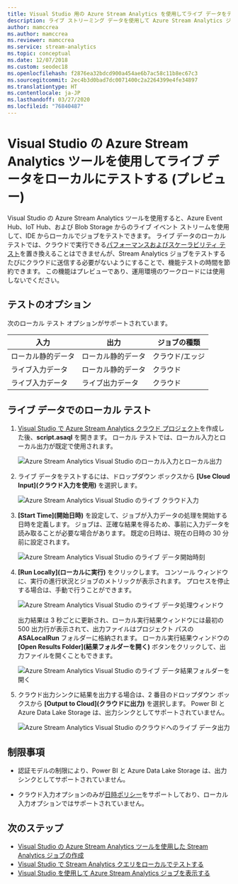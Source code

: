 ```yaml
---
title: Visual Studio 用の Azure Stream Analytics を使用してライブ データをテストする
description: ライブ ストリーミング データを使用して Azure Stream Analytics ジョブをローカルにテストする方法について説明します。
author: mamccrea
ms.author: mamccrea
ms.reviewer: mamccrea
ms.service: stream-analytics
ms.topic: conceptual
ms.date: 12/07/2018
ms.custom: seodec18
ms.openlocfilehash: f2876ea32bdcd900a454ae6b7ac58c11b8ec67c3
ms.sourcegitcommit: 2ec4b3d0bad7dc0071400c2a2264399e4fe34897
ms.translationtype: HT
ms.contentlocale: ja-JP
ms.lasthandoff: 03/27/2020
ms.locfileid: "76840487"
---
```

# <a name="test-live-data-locally-using-azure-stream-analytics-tools-for-visual-studio-preview"></a>Visual Studio の Azure Stream Analytics ツールを使用してライブ データをローカルにテストする (プレビュー)

Visual Studio の Azure Stream Analytics ツールを使用すると、Azure Event Hub、IoT Hub、および Blob Storage からのライブ イベント ストリームを使用して、IDE からローカルでジョブをテストできます。 ライブ データのローカル テストでは、クラウドで実行できる[パフォーマンスおよびスケーラビリティ テスト](stream-analytics-streaming-unit-consumption.md)を置き換えることはできませんが、Stream Analytics ジョブをテストするたびにクラウドに送信する必要がないようにすることで、機能テストの時間を節約できます。 この機能はプレビューであり、運用環境のワークロードには使用しないでください。

## <a name="testing-options"></a>テストのオプション

次のローカル テスト オプションがサポートされています。

|**入力**  |**出力**  |**ジョブの種類**  |
|---------|---------|---------|
|ローカル静的データ   |  ローカル静的データ   |   クラウド/エッジ |
|ライブ入力データ   |  ローカル静的データ   |   クラウド |
|ライブ入力データ   |  ライブ出力データ   |   クラウド |

## <a name="local-testing-with-live-data"></a>ライブ データでのローカル テスト

1. [Visual Studio で Azure Stream Analytics クラウド プロジェクト](stream-analytics-quick-create-vs.md)を作成した後、**script.asaql** を開きます。 ローカル テストでは、ローカル入力とローカル出力が既定で使用されます。

   ![Azure Stream Analytics Visual Studio のローカル入力とローカル出力](./media/stream-analytics-live-data-local-testing/stream-analytics-local-testing-local-input-output.png)

2. ライブ データをテストするには、ドロップダウン ボックスから **[Use Cloud Input]\(クラウド入力を使用\)** を選択します。

   ![Azure Stream Analytics Visual Studio のライブ クラウド入力](./media/stream-analytics-live-data-local-testing/stream-analytics-local-testing-cloud-input.png)

3. **[Start Time]\(開始日時\)** を設定して、ジョブが入力データの処理を開始する日時を定義します。 ジョブは、正確な結果を得るため、事前に入力データを読み取ることが必要な場合があります。 既定の日時は、現在の日時の 30 分前に設定されます。

   ![Azure Stream Analytics Visual Studio のライブ データ開始時刻](./media/stream-analytics-live-data-local-testing/stream-analytics-local-testing-cloud-input-start-time.png)

4. **[Run Locally]\(ローカルに実行\)** をクリックします。 コンソール ウィンドウに、実行の進行状況とジョブのメトリックが表示されます。 プロセスを停止する場合は、手動で行うことができます。 

   ![Azure Stream Analytics Visual Studio のライブ データ処理ウィンドウ](./media/stream-analytics-live-data-local-testing/stream-analytics-local-testing-cloud-input-process-window.png)

   出力結果は 3 秒ごとに更新され、ローカル実行結果ウィンドウには最初の 500 出力行が表示されて、出力ファイルはプロジェクト パスの **ASALocalRun** フォルダーに格納されます。 ローカル実行結果ウィンドウの **[Open Results Folder]\(結果フォルダーを開く\)** ボタンをクリックして、出力ファイルを開くこともできます。

   ![Azure Stream Analytics Visual Studio のライブ データ結果フォルダーを開く](./media/stream-analytics-live-data-local-testing/stream-analytics-local-testing-cloud-input-open-results-folder.png)

5. クラウド出力シンクに結果を出力する場合は、2 番目のドロップダウン ボックスから **[Output to Cloud]\(クラウドに出力\)** を選択します。 Power BI と Azure Data Lake Storage は、出力シンクとしてサポートされていません。

   ![Azure Stream Analytics Visual Studio のクラウドへのライブ データ出力](./media/stream-analytics-live-data-local-testing/stream-analytics-local-testing-cloud-output.png)
 
## <a name="limitations"></a>制限事項

* 認証モデルの制限により、Power BI と Azure Data Lake Storage は、出力シンクとしてサポートされていません。

* クラウド入力オプションのみが[日時ポリシー](stream-analytics-out-of-order-and-late-events.md)をサポートしており、ローカル入力オプションではサポートされていません。

## <a name="next-steps"></a>次のステップ

* [Visual Studio の Azure Stream Analytics ツールを使用した Stream Analytics ジョブの作成](stream-analytics-quick-create-vs.md)
* [Visual Studio で Stream Analytics クエリをローカルでテストする](stream-analytics-vs-tools-local-run.md)
* [Visual Studio を使用して Azure Stream Analytics ジョブを表示する](stream-analytics-vs-tools.md)
